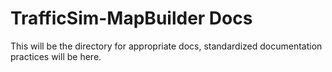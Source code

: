 # TrafficSim-MapBuilder Docs
This will be the directory for appropriate docs, standardized documentation practices will be here.
